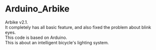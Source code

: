 # Arduino_Arbike
Arbike v2.1.  
It completely has all basic feature, and also fixed the problem about blink eyes.  
This code is based on Arduino.  
This is about an intelligent bicycle's lighting system.  
